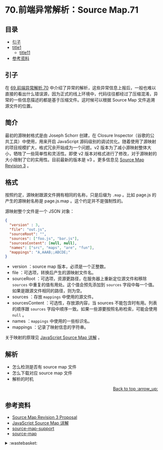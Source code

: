 # 70.前端异常解析：Source Map.71
## <a name="index"></a> 目录
- [引子](#start)
- [title1](#title1)
  - [title11](#title11)
- [参考资料](#reference)


## <a name="start"></a> 引子
在 [69.前端异常解析.70][url-blog-69] 中介绍了异常的解析，这些异常信息上报后，一般也难以直接的看出什么错误源，因为正式的线上环境中，代码往往都经过了压缩混淆，异常的一些信息描述的都是基于压缩文件。这时候可以根据 Source Map 文件追溯源文件的位置。

## <a name="intro"></a> 简介
最初的源映射格式是由 Joseph Schorr 创建，在 Closure Inspector（谷歌的公共工具）中使用，用来开启 JavaScript 源码级别的调试优化。随着使用了源映射的项目规模扩大，格式冗余开始成为一个问题。v2 版本为了减小源映射整体大小，牺牲了一些简单性和灵活性。即使 v2 版本对格式进行了修改，对于源映射的大小限制了它的实用性。目前最新的版本是 v3 。更多信息见 [Source Map Revision 3][url-spec-1] 。

## <a name="format"></a> 格式
按照约定，源映射跟源文件拥有相同的名称，只是后缀为 `.map` 。比如 page.js 的产生的源映射名称是 page.js.map 。这个约定并不是强制性的。

源映射整个文件是一个 JSON 对象：
```json
{
  "version" : 3,
  "file": "out.js",
  "sourceRoot": "",
  "sources": ["foo.js", "bar.js"],
  "sourcesContent": [null, null],
  "names": ["src", "maps", "are", "fun"],
  "mappings": "A,AAAB;;ABCDE;"
}
```
- version ：source map 版本，必须是一个正整数。
- file ：可选项，转换后产生的源映射文件名。
- sourceRoot ：可选项，资源更路径，在服务器上重新定位源文件和移除 `sources` 中重复的值有用处。这个值会预先添加到 `sources` 字段中每一个值。如果是跟源文件相同的路径，则为空。
- sources ：存放 `mappings` 中使用的源文件。
- sourcesContent ：可选性，存放源内容，当 sources 不能包含时有用。列表的顺序跟 `sources` 字段中顺序一致。如果一些源要按照名称检索，可能会使用 `null` 。
- names ：`mappings` 中使用的一些标识名。
- mappings ：记录了映射信息的字符串。

关于映射的原理见 [JavaScript Source Map 详解][url-article-1] 。

## <a name="analyze"></a> 解析
- 怎么检测是否有 source map 文件
- 怎么下载对应 source map 文件
- 解析的时机



<div align="right"><a href="#index">Back to top :arrow_up:</a></div>

## <a name="reference"></a> 参考资料
- [Source Map Revision 3 Proposal][url-spec-1]
- [JavaScript Source Map 详解][url-article-1]
- [source-map-support][url-github-2]
- [source-map][url-github-3]


[url-spec-1]:https://sourcemaps.info/spec.html
[url-blog-69]:https://github.com/XXHolic/blog/issues/70
[url-article-1]:http://www.ruanyifeng.com/blog/2013/01/javascript_source_map.html
[url-article-2]:https://css-tricks.com/should-i-use-source-maps-in-production/
[url-github-1]:https://github.com/bugsnag/sourcemaps.info
[url-github-2]:https://github.com/evanw/node-source-map-support
[url-github-3]:https://github.com/mozilla/source-map
[url-mdn-1]:https://developer.mozilla.org/en-US/docs/Web/HTTP/Headers/SourceMap

[url-local-rail]:./images/n/rail.png

<details>
<summary>:wastebasket:</summary>

![n-poster][url-local-poster]

</details>

[url-book]:https://book.douban.com/subject/26916012/
[url-local-poster]:./images/n/poster.jpg
